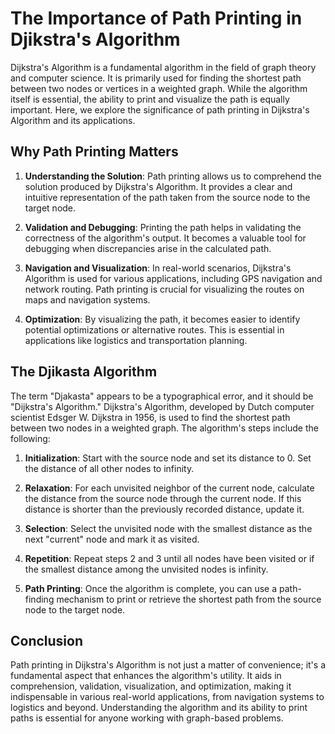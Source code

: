 # The Importance of Path Printing in Djikstra's Algorithm

Dijkstra's Algorithm is a fundamental algorithm in the field of graph theory and computer science. It is primarily used for finding the shortest path between two nodes or vertices in a weighted graph. While the algorithm itself is essential, the ability to print and visualize the path is equally important. Here, we explore the significance of path printing in Dijkstra's Algorithm and its applications.

## Why Path Printing Matters

1. **Understanding the Solution**: Path printing allows us to comprehend the solution produced by Dijkstra's Algorithm. It provides a clear and intuitive representation of the path taken from the source node to the target node.

2. **Validation and Debugging**: Printing the path helps in validating the correctness of the algorithm's output. It becomes a valuable tool for debugging when discrepancies arise in the calculated path.

3. **Navigation and Visualization**: In real-world scenarios, Dijkstra's Algorithm is used for various applications, including GPS navigation and network routing. Path printing is crucial for visualizing the routes on maps and navigation systems.

4. **Optimization**: By visualizing the path, it becomes easier to identify potential optimizations or alternative routes. This is essential in applications like logistics and transportation planning.

## The Djikasta Algorithm

The term "Djakasta" appears to be a typographical error, and it should be "Dijkstra's Algorithm." Dijkstra's Algorithm, developed by Dutch computer scientist Edsger W. Dijkstra in 1956, is used to find the shortest path between two nodes in a weighted graph. The algorithm's steps include the following:

1. **Initialization**: Start with the source node and set its distance to 0. Set the distance of all other nodes to infinity.

2. **Relaxation**: For each unvisited neighbor of the current node, calculate the distance from the source node through the current node. If this distance is shorter than the previously recorded distance, update it.

3. **Selection**: Select the unvisited node with the smallest distance as the next "current" node and mark it as visited.

4. **Repetition**: Repeat steps 2 and 3 until all nodes have been visited or if the smallest distance among the unvisited nodes is infinity.

5. **Path Printing**: Once the algorithm is complete, you can use a path-finding mechanism to print or retrieve the shortest path from the source node to the target node.

## Conclusion

Path printing in Dijkstra's Algorithm is not just a matter of convenience; it's a fundamental aspect that enhances the algorithm's utility. It aids in comprehension, validation, visualization, and optimization, making it indispensable in various real-world applications, from navigation systems to logistics and beyond. Understanding the algorithm and its ability to print paths is essential for anyone working with graph-based problems.